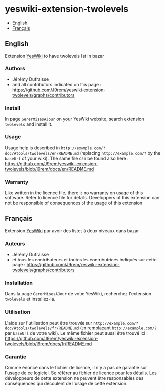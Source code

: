 # yeswiki-extension-twolevels

 - [English](#english)
 - [Français](#français)

## English

Extension [YesWiki](https://yeswiki.net/) to have twolevels list in bazar

### Authors

 - Jérémy Dufraisse
 - and all contributors indicated on this page : <https://github.com/J9rem/yeswiki-extension-twolevels/graphs/contributors>

### Install

In page `GererMisesAJour` on your YesWiki website, search extension `twolevels` and install it.

### Usage

Usage help is described in `http://example.com/?doc/#tools/twolevels/en/README.md` (replacing `http://example.com/?` by the `baseUrl` of your wiki). The same file can be found also here : https://github.com/J9rem/yeswiki-extension-twolevels/blob/j9rem/docs/en/README.md

### Warranty

Like written in the licence file, there is no warranty on usage of this software. Refer to licence file for details.
Developpers of this extension can not be responsible of consequences of the usage of this extension.

## Français

Extension [YesWiki](https://yeswiki.net/) pur avoir des listes à deux niveaux dans bazar

### Auteurs

 - Jérémy Dufraisse
 - et tous les contributeurs et toutes les contributrices indiqués sur cette page : <https://github.com/J9rem/yeswiki-extension-twolevels/graphs/contributors>

### Installation

Dans la page `GererMisesAJour` de votre YesWiki, recherchez l'extension `twolevels` et installez-la.

### Utilisation

L'aide sur l'utilisation peut être trouvée sur `http://example.com/?doc/#tools/twolevels/fr/README.md` (en remplaçant `http://example.com/?` par `baseUrl` de votre wiki). Le même fichier peut aussi être trouvé ici : https://github.com/J9rem/yeswiki-extension-twolevels/blob/j9rem/docs/fr/README.md

### Garantie

Comme énoncé dans le fichier de licence, il n'y a pas de garantie sur l'usage de ce logiciel. Se référer au fichier de licence pour les détails.
Les développeurs de cette extension ne peuvent être responsables des conséquences qui découlent de l'usage de cette extension.